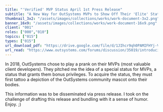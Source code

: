 ```yaml
---
title: "'Verified' MVP Status April 1st Press Release"
subtitle: "A New Way for OutSystems MVPs to Show Off Their 'Elite' Status"
thumbnail_3x2: "/assets/images/collections/works/work-document-3x2.png"
banner_16x9: "/assets/images/collections/works/work-document-16x9.png"
client: "001"
roles: ["000","010"]
topics: ["015"]
types: ["015"]
url_download_pdf: "https://drive.google.com/file/d/1JIhcr9qh0PAMIFHYj-Vlvf0yuVHiWvH5/view?usp=sharing"
url_read: "https://www.outsystems.com/forums/discussion/35019/introducing-verified-mvp-status/"
---
```

In 2018, OutSystems chose to play a prank on their MVPs (most valuable client developers). They pitched me the idea of a special status for MVPs, a status that grants them bonus privileges. To acquire the status, they must first tattoo a depiction of the OutSystems community mascot onto their bodies.

This information was to be disseminated via press release. I took on the challenge of drafting this release and bundling with it a sense of humor. Enjoy. ;)

